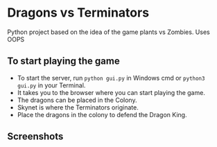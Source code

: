 # Dragons vs Terminators

Python project based on the idea of the game plants vs Zombies. Uses OOPS

## To start playing the game

* To start the server, run `python gui.py` in Windows cmd or `python3 gui.py` in your Terminal. 
* It takes you to the browser where you can start playing the game.
* The dragons can be placed in the Colony.
* Skynet is where the Terminators originate.
* Place the dragons in the colony to defend the Dragon King.

## Screenshots

